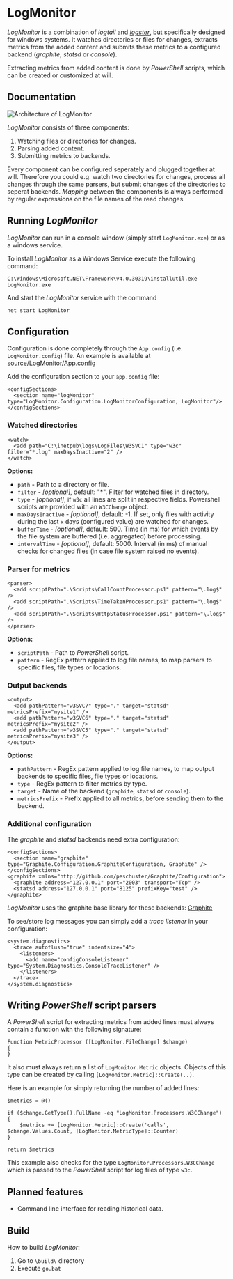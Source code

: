 LogMonitor
=========

*LogMonitor* is a combination of *logtail* and [*logster*](https://github.com/etsy/logster), but specifically designed for windows systems. It watches directories or files for changes, extracts metrics from the added content and submits these metrics to a configured backend (*graphite*, *statsd* or *console*).

Extracting metrics from added content is done by *PowerShell* scripts, which can be created or customized at will.

## Documentation

![Architecture of LogMonitor](https://raw.github.com/peschuster/LogMonitor/master/docs/LogMonitorArchitecture.png)

*LogMonitor* consists of three components:

 1. Watching files or directories for changes.
 2. Parsing added content.
 3. Submitting metrics to backends.

Every component can be configured seperately and plugged together at will. Therefore you could e.g. watch two directories for changes, process all changes through the same parsers, but submit changes of the directories to seperat backends. *Mapping* between the components is always performed by regular expressions on the file names of the read changes.

## Running *LogMonitor*

*LogMonitor* can run in a console window (simply start `LogMonitor.exe`) or as a windows service.

To install *LogMonitor* as a Windows Service execute the following command:

    C:\Windows\Microsoft.NET\Framework\v4.0.30319\installutil.exe LogMonitor.exe

And start the *LogMonitor* service with the command

    net start LogMonitor

## Configuration

Configuration is done completely through the `App.config` (i.e. `LogMonitor.config`) file. An example is available at [source/LogMonitor/App.config](https://github.com/peschuster/LogMonitor/blob/master/source/LogMonitor/App.config)

Add the configuration section to your `app.config` file:

    <configSections>
      <section name="logMonitor" type="LogMonitor.Configuration.LogMonitorConfiguration, LogMonitor"/>
    </configSections>

### Watched directories

    <watch>
      <add path="C:\inetpub\logs\LogFiles\W3SVC1" type="w3c" filter="*.log" maxDaysInactive="2" />
    </watch>

**Options:**

 * `path` - Path to a directory or file.
 * `filter` - *[optional]*, default: "*". Filter for watched files in directory.
 * `type` - *[optional]*, if `w3c` all lines are split in respective fields. Powershell scripts are provided with an `W3CChange` object.
 * `maxDaysInactive` - *[optional]*, default: -1. If set, only files with activity during the last `x` days (configured value) are watched for changes.
 * `bufferTime` - *[optional]*, default: 500. Time (in ms) for which events by the file system are buffered (i.e. aggregated) before processing.
 * `intervalTime` - *[optional]*, default: 5000. Interval (in ms) of manual checks for changed files (in case file system raised no events).

### Parser for metrics

    <parser>
      <add scriptPath=".\Scripts\CallCountProcessor.ps1" pattern="\.log$" />
      <add scriptPath=".\Scripts\TimeTakenProcessor.ps1" pattern="\.log$" />
      <add scriptPath=".\Scripts\HttpStatusProcessor.ps1" pattern="\.log$" />
    </parser>

**Options:**

 * `scriptPath` - Path to *PowerShell* script.
 * `pattern` - RegEx pattern applied to log file names, to map parsers to specific files, file types or locations.

### Output backends

    <output>
      <add pathPattern="w3SVC7" type="." target="statsd" metricsPrefix="mysite1" />
      <add pathPattern="w3SVC6" type="." target="statsd" metricsPrefix="mysite2" />
      <add pathPattern="w3SVC5" type="." target="statsd" metricsPrefix="mysite3" />
    </output>

**Options:**

 * `pathPattern` - RegEx pattern applied to log file names, to map output backends to specific files, file types or locations.
 * `type` - RegEx pattern to filter metrics by type.
 * `target` - Name of the backend (`graphite`, `statsd` or `console`).
 * `metricsPrefix` - Prefix applied to all metrics, before sending them to the backend.

### Additional configuration

The *graphite* and *statsd* backends need extra configuration:

    <configSections>
      <section name="graphite" type="Graphite.Configuration.GraphiteConfiguration, Graphite" />
    </configSections>
    <graphite xmlns="http://github.com/peschuster/Graphite/Configuration">
      <graphite address="127.0.0.1" port="2003" transport="Tcp" />
      <statsd address="127.0.0.1" port="8125" prefixKey="test" />
    </graphite>

*LogMonitor* uses the graphite base library for these backends: [Graphite](https://github.com/peschuster/graphite-client)

To see/store log messages you can simply add a *trace listener* in your configuration:

    <system.diagnostics>
      <trace autoflush="true" indentsize="4">
        <listeners>
          <add name="configConsoleListener" type="System.Diagnostics.ConsoleTraceListener" />
        </listeners>
      </trace>
    </system.diagnostics>

## Writing *PowerShell* script parsers

A *PowerShell* script for extracting metrics from added lines must always contain a function with the following signature:

    Function MetricProcessor ([LogMonitor.FileChange] $change)
    {
    }

It also must always return a list of `LogMonitor.Metric` objects. Objects of this type can be created by calling `[LogMonitor.Metric]::Create(..)`.

Here is an example for simply returning the number of added lines:

    $metrics = @()
        
    if ($change.GetType().FullName -eq "LogMonitor.Processors.W3CChange")
    {
		$metrics += [LogMonitor.Metric]::Create('calls', $change.Values.Count, [LogMonitor.MetricType]::Counter)
    }
        
    return $metrics

This example also checks for the type `LogMonitor.Processors.W3CChange` which is passed to the *PowerShell* script for log files of type `w3c`.

## Planned features

- Command line interface for reading historical data.

## Build

How to build *LogMonitor*:
 
1. Go to `\build\` directory
2. Execute `go.bat`
